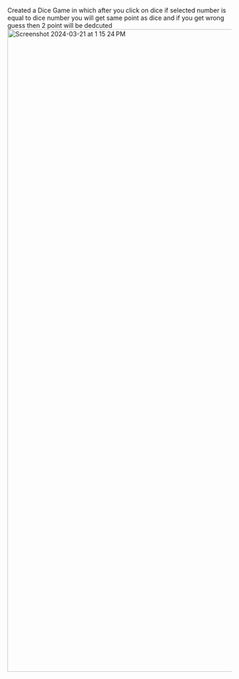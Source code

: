 Created a Dice Game in which after you click on dice if selected number is equal to dice number you
will get same point as dice and if you get wrong guess then 2 point will be dedcuted
<img width="1440" alt="Screenshot 2024-03-21 at 1 15 24 PM" src="https://github.com/deep150499/dicegame/assets/119634445/2705efff-78a6-4e08-a0be-895e60775a99">
